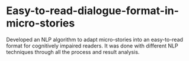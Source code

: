 # Easy-to-read-dialogue-format-in-micro-stories
Developed an NLP algorithm to adapt micro-stories into an easy-to-read format for cognitively impaired readers. It was done with different NLP techniques through all the process and result analysis.
